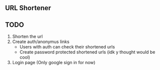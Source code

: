 ## URL Shortener

## TODO

1. Shorten the url
2. Create auth/anonymus links
   - Users with auth can check their shortened urls
   - Create password protected shortened urls (idk y thought would be cool)
3. Login page (Only google sign in for now)

